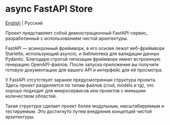  # async FastAPI Store

[English](README.md) | Русский

Проект представляет собой демонстрационный FastAPI-сервис, разработанный с использованием чистой архитектуры.

FastAPI — асинхронный фреймворк, в его основе лежат веб-фреймворк Starlette, использующий asyncio, и библиотека для валидации данных Pydantic.
Благодаря строгой типизации фреймворк имеет встроенную генерацию OpenAPI-файлов.
После запуска приложения вы получите готовую документацию для вашего API и интерфейс для её просмотра.

У FastAPI отсутствует заранее предусмотренная структура проекта.
Здесь проект разделяется по типам файлов (crud, models и тд),
что хорошо подходит для микросервисов или проектов с меньшим количеством областей.

Такая структура сделает проект более модульным, масштабируемым и тестируемым.
Это достигнуто путем внедрения концепций чистой архитектуры.
